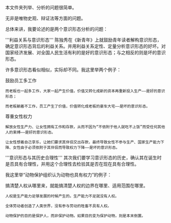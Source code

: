 本文件夹列举、分析的问题很简单。

无非是唯物史观、辩证法等方面的问题。

总体来讲，我要论述的是两个意识形态分析的问题：

'''利益关系与意识形态'''
陈独秀在《新青年》上就鼓励青年读者解构意识形态，确定意识形态背后的利益关系。并用利益关系定性、定量分析意识形态的好坏。对国家经济发展、对全国人民生活有利的是好的意识形态；与之相反的则是坏的意识形态。

许多意识形态看似相似，实际却不同。我这里举两个例子：

鼓励员工多工作

    而老板也一起多工作，大家一起产生价值，价值又转化成新的资本再重新投入生产——是好的意识形态；

    而老板躺着不工作，员工产生了价值，价值转化成老板的豪车大宅——是坏的意识形态。

尊重女性权力

    解放女性生产力、让女性拥有工作和存款，从而不因为“不依附于他人就吃不上饭”而受任何其他人的束缚——是好的意识形态。

    让女性想着自己享乐，让她们要求其伴侣交出存款，最终导致女性不参与生产、国家生产能力下降、女性由于必须依附于其伴侣而导致权力下降——是坏的意识形态。

'''意识形态与其历史合理性'''
其次我们要学习意识形态的历史，确认其在诞生时是否具有合理性，并用这个合理性去检验其是否在现在具有合理性。

我这里举“动物保护组织认为动物也具有权力”的例子：

搞清楚人权从哪里来，就能搞清楚人权的边界在哪里、适用范围在哪里。

    人权是生产能力足够发展的时候产生的。生产能力不足就没有人权。

    全体劳动者创造了人类世界，没有参与劳动的牲畜不具有人权。

    动物保护的目的是保护人，而非保护动物。如果目的变为保护动物，则是本末倒置。
